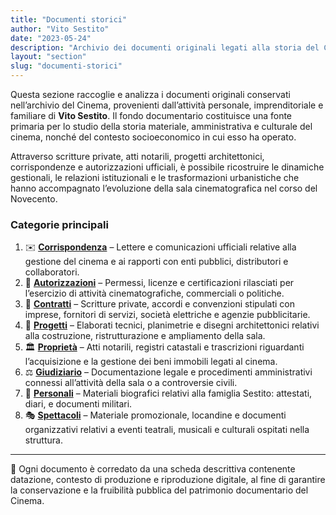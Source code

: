 ```yaml
---
title: "Documenti storici"
author: "Vito Sestito"
date: "2023-05-24"
description: "Archivio dei documenti originali legati alla storia del Cinema Teatro Sestito, alla famiglia Sestito e alle attività economiche e culturali che hanno accompagnato la vita del cinema nel corso del Novecento."
layout: "section"
slug: "documenti-storici"
---
```


Questa sezione raccoglie e analizza i documenti originali conservati nell’archivio del Cinema, provenienti dall’attività personale, imprenditoriale e familiare di **Vito Sestito**. Il fondo documentario costituisce una fonte primaria per lo studio della storia materiale, amministrativa e culturale del cinema, nonché del contesto socioeconomico in cui esso ha operato.

Attraverso scritture private, atti notarili, progetti architettonici, corrispondenze e autorizzazioni ufficiali, è possibile ricostruire le dinamiche gestionali, le relazioni istituzionali e le trasformazioni urbanistiche che hanno accompagnato l’evoluzione della sala cinematografica nel corso del Novecento.

### Categorie principali

1. ✉️ **[Corrispondenza](/categories/Corrispondenza/)** – Lettere e comunicazioni ufficiali relative alla gestione del cinema e ai rapporti con enti pubblici, distributori e collaboratori.
2. 🪪 **[Autorizzazioni](/categories/Autorizzazioni/)** – Permessi, licenze e certificazioni rilasciati per l’esercizio di attività cinematografiche, commerciali o politiche.
3. 📜 **[Contratti](/categories/Contratti/)** – Scritture private, accordi e convenzioni stipulati con imprese, fornitori di servizi, società elettriche e agenzie pubblicitarie.
4. 🧱 **[Progetti](/categories/Progetti/)** – Elaborati tecnici, planimetrie e disegni architettonici relativi alla costruzione, ristrutturazione e ampliamento della sala.
5. 🏛️ **[Proprietà](/categories/Proprietà/)** – Atti notarili, registri catastali e trascrizioni riguardanti l’acquisizione e la gestione dei beni immobili legati al cinema.
6. ⚖️ **[Giudiziario](/categories/Giudiziario/)** – Documentazione legale e procedimenti amministrativi connessi all’attività della sala o a controversie civili.
7. 👤 **[Personali](/categories/Personali/)** – Materiali biografici relativi alla famiglia Sestito: attestati, diari, e documenti militari.
8. 🎭 **[Spettacoli](/categories/Spettacoli/)** – Materiale promozionale, locandine e documenti organizzativi relativi a eventi teatrali, musicali e culturali ospitati nella struttura.

---

📁 Ogni documento è corredato da una scheda descrittiva contenente datazione, contesto di produzione e riproduzione digitale, al fine di garantire la conservazione e la fruibilità pubblica del patrimonio documentario del Cinema.
